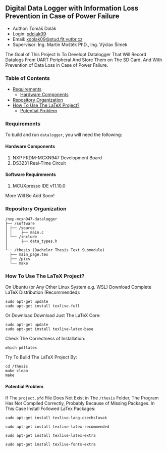 ## Digital Data Logger with Information Loss Prevention in Case of Power Failure

- Author: Tomáš Dolák 
- Login: [xdolak09](https://www.vut.cz/lide/tomas-dolak-247220)
- Email: <xdolak09@stud.fit.vutbr.cz>
- Supervisor: Ing. Martin Moštěk PhD., Ing. Výclav Šímek

The Goal of This Project Is To Developt Datalogger That Will Record Datalogs From UART Peripheral And Store Them 
on The SD Card, And With Prevention of Data Loss in Case of Power Failure.   

### Table of Contents
- [Requirements](#requirements)
    - [Hardware Components](#hardware-components)
- [Repository Organization](#repository-organization)
- [How To Use The LaTeX Project?](#how-to-use-the-latex-project)
    - [Potential Problem](#potential-problem)


### Requirements 
To build and run `datalogger`, you will need the following:

#### Hardware Components
1. NXP FRDM-MCXN947 Development Board
2. DS3231 Real-Time Circuit 

#### Software Requirements
1. MCUXpresso IDE v11.10.0

More Will Be Add Soon!

### Repository Organization
```
/nxp-mcxn947-datalogger
├── /software
│ ├── /source    
│ │    ├── main.c
│ └── /include 
│      ├── data_types.h
│
└── /thesis (Bachelor Thesis Text Submodule)
  ├── main_page.tex
  ├── /pics
  └── make
```

### How To Use The LaTeX Project?

On Ubuntu (or Any Other Linux System e.g. WSL) Download Complete LaTeX Distribution (Recommended):

```
sudo apt-get update
sudo apt-get install texlive-full
```

Or Download Download Just The LaTeX Core:
```
sudo apt-get update
sudo apt-get install texlive-latex-base
```

Check The Correctness of Installation:
```
which pdflatex
```

Try To Build The LaTeX Project By:
```
cd /thesis
make clean
make
```

#### Potential Problem
If The `project.pfd` File Does Not Exist in The `/thesis` Folder, The Program Has Not Compiled Correctly, Probably Because of Missing Packages. In This Case Install Followed LaTex Packages:

```
sudo apt-get install texlive-lang-czechslovak
```

```
sudo apt-get install texlive-latex-recommended
```

```
sudo apt-get install texlive-latex-extra
```

```
sudo apt-get install texlive-fonts-extra
```